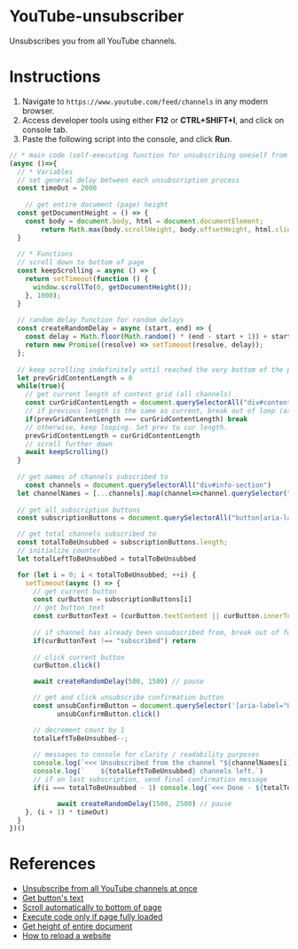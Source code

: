 # YouTube-unsubscriber
Unsubscribes you from all YouTube channels.

# Instructions
1. Navigate to ```https://www.youtube.com/feed/channels``` in any modern browser.
2. Access developer tools using either **F12** or **CTRL+SHIFT+I**, and click on console tab.
3. Paste the following script into the console, and click **Run**.

```js
// * main code (self-executing function for unsubscribing oneself from all youtube channels)
(async ()=>{
  // * Variables
  // set general delay between each unsubscription process
  const timeOut = 2000
  
	// get entire document (page) height
  const getDocumentHeight = () => {
    const body = document.body, html = document.documentElement;
		return Math.max(body.scrollHeight, body.offsetHeight, html.clientHeight, html.scrollHeight, html.offsetHeight);
  }
  
  // * Functions
  // scroll down to bottom of page
  const keepScrolling = async () => {
    return setTimeout(function () {
      window.scrollTo(0, getDocumentHeight());
    }, 1000); 
  }
  
  // random delay function for random delays
  const createRandomDelay = async (start, end) => {
    const delay = Math.floor(Math.random() * (end - start + 1)) + start;
    return new Promise((resolve) => setTimeout(resolve, delay));
  };
  
  // keep scrolling indefinitely until reached the very bottom of the page
  let prevGridContentLength = 0
  while(true){
    // get current length of content grid (all channels)
    const curGridContentLength = document.querySelectorAll("div#content-section").length
    // if previous length is the same as current, break out of loop (as we know that bottom of page has been reached)
    if(prevGridContentLength === curGridContentLength) break
    // otherwise, keep looping. Set prev to cur length.
    prevGridContentLength = curGridContentLength
    // scroll further down
    await keepScrolling()
  }
  
  // get names of channels subscribed to
	const channels = document.querySelectorAll("div#info-section")
  let channelNames = [...channels].map(channel=>channel.querySelector("yt-formatted-string#text").innerHTML)
  
  // get all subscription buttons
  const subscriptionButtons = document.querySelectorAll("button[aria-label^='Unsubscribe from']")

  // get total channels subscribed to
  const totalToBeUnsubbed = subscriptionButtons.length;
  // initialize counter
  let totalLeftToBeUnsubbed = totalToBeUnsubbed

  for (let i = 0; i < totalToBeUnsubbed; ++i) {
    setTimeout(async () => {
      // get current button
      const curButton = subscriptionButtons[i]
      // get button text
      const curButtonText = (curButton.textContent || curButton.innerText).toLowerCase()
      
      // if channel has already been unsubscribed from, break out of function
      if(curButtonText !== "subscribed") return
      
      // click current button
      curButton.click()

      await createRandomDelay(500, 1500) // pause

      // get and click unsubscribe confirmation button
      const unsubConfirmButton = document.querySelector('[aria-label="Unsubscribe"]');
			unsubConfirmButton.click()

      // decrement count by 1
      totalLeftToBeUnsubbed--;
      
      // messages to console for clarity / readability purposes
      console.log(`<<< Unsubscribed from the channel "${channelNames[i]}". >>>`)
      console.log(`    ${totalLeftToBeUnsubbed} channels left.`)
      // if on last subscription, send final confirmation message
      if(i === totalToBeUnsubbed - 1) console.log(`<<< Done - ${totalToBeUnsubbed} subscriptions erased from existence! >>>`)

			await createRandomDelay(1500, 2500) // pause
    }, (i + 1) * timeOut)
  }
})()
```

# References
- <a href="https://stackoverflow.com/questions/48874382/how-to-unsubscribe-from-all-the-youtube-channels-at-once">Unsubscribe from all YouTube channels at once</a>
- <a href="https://stackoverflow.com/questions/10351658/javascript-get-custom-buttons-text-value">Get button's text</a>
- <a href="https://stackoverflow.com/questions/11715646/scroll-automatically-to-the-bottom-of-the-page">Scroll automatically to bottom of page</a>
- <a href="https://stackoverflow.com/questions/24947837/javascript-page-is-fully-loaded-boolean-check">Execute code only if page fully loaded</a>
- <a href="https://stackoverflow.com/questions/1145850/how-to-get-height-of-entire-document-with-javascript">Get height of entire document</a>
- <a href="https://stackoverflow.com/questions/3715047/how-to-reload-a-page-using-javascript">How to reload a website</a>
